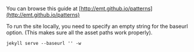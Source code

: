 You can browse this guide at [http://emt.github.io/patterns](http://emt.github.io/patterns)

To run the site locally, you need to specify an empty string for the baseurl option. (This makes sure all the asset paths work properly).

`jekyll serve --baseurl '' -w`